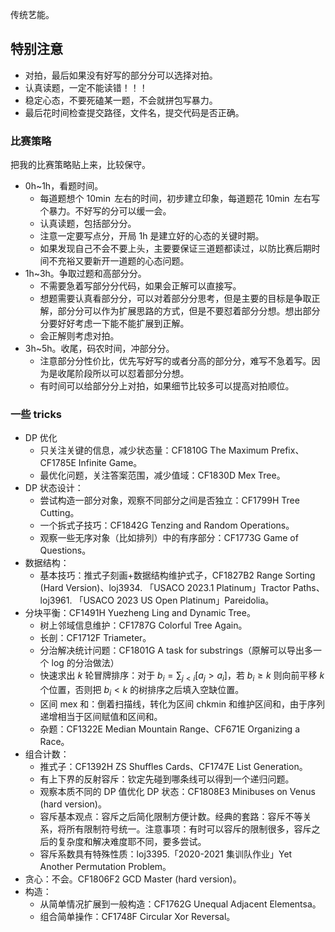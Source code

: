 传统艺能。

## 特别注意

* 对拍，最后如果没有好写的部分分可以选择对拍。
* 认真读题，一定不能读错！！！
* 稳定心态，不要死磕某一题，不会就拼包写暴力。
* 最后花时间检查提交路径，文件名，提交代码是否正确。

### 比赛策略

把我的比赛策略贴上来，比较保守。

* 0h~1h，看题时间。
  * 每道题想个 $10\min$ 左右的时间，初步建立印象，每道题花 $10\min$ 左右写个暴力。不好写的分可以缓一会。
  * 认真读题，包括部分分。
  * 注意一定要写点分，开局 1h 是建立好的心态的关键时期。
  * 如果发现自己不会不要上头，主要要保证三道题都读过，以防比赛后期时间不充裕又要新开一道题的心态问题。
* 1h~3h。争取过题和高部分分。
  * 不需要急着写部分分代码，如果会正解可以直接写。
  * 想题需要认真看部分分，可以对着部分分思考，但是主要的目标是争取正解，部分分可以作为扩展思路的方式，但是不要怼着部分分想。想出部分分要好好考虑一下能不能扩展到正解。
  * 会正解则考虑对拍。
* 3h~5h。收尾，码农时间，冲部分分。
  * 注意部分分性价比，优先写好写的或者分高的部分分，难写不急着写。因为是收尾阶段所以可以怼着部分分想。
  * 有时间可以给部分分上对拍，如果细节比较多可以提高对拍顺位。

### 一些 tricks

* DP 优化
  * 只关注关键的信息，减少状态量：CF1810G The Maximum Prefix、CF1785E Infinite Game。
  * 最优化问题，关注答案范围，减少值域：CF1830D Mex Tree。
* DP 状态设计：
  * 尝试构造一部分对象，观察不同部分之间是否独立：CF1799H Tree Cutting。
  * 一个拆式子技巧：CF1842G Tenzing and Random Operations。
  * 观察一些无序对象（比如排列）中的有序部分：CF1773G Game of Questions。
* 数据结构：
  * 基本技巧：推式子刻画+数据结构维护式子，CF1827B2 Range Sorting (Hard Version)、loj3934. 「USACO 2023.1 Platinum」Tractor Paths、loj3961. 「USACO 2023 US Open Platinum」Pareidolia。
* 分块平衡：CF1491H Yuezheng Ling and Dynamic Tree。
  * 树上邻域信息维护：CF1787G Colorful Tree Again。
  * 长剖：CF1712F Triameter。
  * 分治解决统计问题：CF1801G A task for substrings（原解可以导出多一个 log 的分治做法）
  * 快速求出 $k$ 轮冒牌排序：对于 $b_i=\sum_{j<i}[a_j>a_i]$，若 $b_i\geq k$ 则向前平移 $k$ 个位置，否则把 $b_i<k$ 的树排序之后填入空缺位置。
  * 区间 mex 和：倒着扫描线，转化为区间 chkmin 和维护区间和，由于序列递增相当于区间赋值和区间和。
  * 杂题：CF1322E Median Mountain Range、CF671E Organizing a Race。
* 组合计数：
  * 推式子：CF1392H ZS Shuffles Cards、CF1747E List Generation。
  * 有上下界的反射容斥：钦定先碰到哪条线可以得到一个递归问题。
  * 观察本质不同的 DP 值优化 DP 状态：CF1808E3 Minibuses on Venus (hard version)。
  * 容斥基本观点：容斥之后简化限制方便计数。经典的套路：容斥不等关系，将所有限制符号统一。注意事项：有时可以容斥的限制很多，容斥之后的复杂度和解决难度耶不同，要多尝试。
  * 容斥系数具有特殊性质：loj3395.「2020-2021 集训队作业」Yet Another Permutation Problem。
* 贪心：不会。CF1806F2 GCD Master (hard version)。
* 构造：
  * 从简单情况扩展到一般构造：CF1762G Unequal Adjacent Elementsa。
  * 组合简单操作：CF1748F Circular Xor Reversal。

